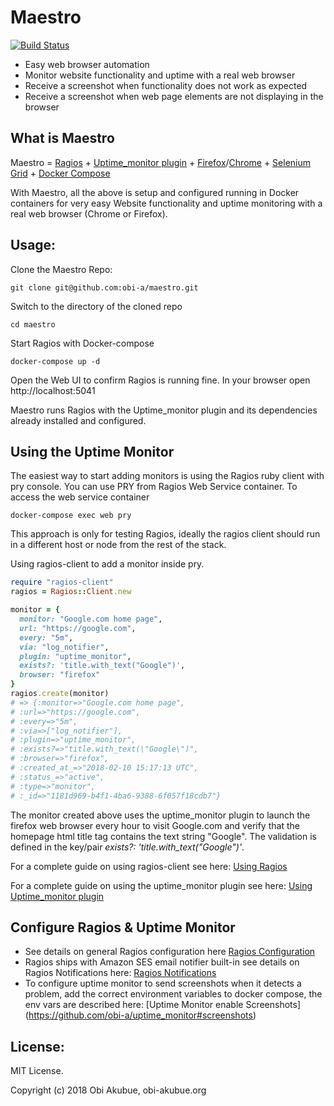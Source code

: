 # Maestro

[![Build Status](https://travis-ci.org/obi-a/maestro.svg?branch=master)](https://travis-ci.org/obi-a/maestro)

* Easy web browser automation
* Monitor website functionality and uptime with a real web browser
* Receive a screenshot when functionality does not work as expected
* Receive a screenshot when web page elements are not displaying in the browser

## What is Maestro
Maestro = [Ragios](https://github.com/obi-a/ragios) + [Uptime_monitor plugin](https://github.com/obi-a/uptime_monitor) + [Firefox](https://en.wikipedia.org/wiki/Firefox)/[Chrome](https://en.wikipedia.org/wiki/Chrome) + [Selenium Grid](http://www.seleniumhq.org/docs/07_selenium_grid.jsp) + [Docker Compose](https://docs.docker.com/compose/)

With Maestro, all the above is setup and configured running in Docker containers for very easy Website functionality and uptime monitoring with a real web browser (Chrome or Firefox).

## Usage:

Clone the Maestro Repo:
```
git clone git@github.com:obi-a/maestro.git
```
Switch to the directory of the cloned repo
```
cd maestro
```
Start Ragios with Docker-compose
```
docker-compose up -d
```
Open the Web UI to confirm Ragios is running fine. In your browser open http://localhost:5041

Maestro runs Ragios with the Uptime_monitor plugin and its dependencies already installed and configured.

## Using the Uptime Monitor
The easiest way to start adding monitors is using the Ragios ruby client with pry console. You can use PRY from Ragios Web Service container.
To access the web service container
```
docker-compose exec web pry
```
This approach is only for testing Ragios, ideally the ragios client should run in a different host or node from the rest of the stack.

Using ragios-client to add a monitor inside pry.
```ruby
require "ragios-client"
ragios = Ragios::Client.new

monitor = {
  monitor: "Google.com home page",
  url: "https://google.com",
  every: "5m",
  via: "log_notifier",
  plugin: "uptime_monitor",
  exists?: 'title.with_text("Google")',
  browser: "firefox"
}
ragios.create(monitor)
# => {:monitor=>"Google.com home page",
# :url=>"https://google.com",
# :every=>"5m",
# :via=>["log_notifier"],
# :plugin=>"uptime_monitor",
# :exists?=>"title.with_text(\"Google\")",
# :browser=>"firefox",
# :created_at_=>"2018-02-10 15:17:13 UTC",
# :status_=>"active",
# :type=>"monitor",
# :_id=>"1181d969-b4f1-4ba6-9388-6f057f18cdb7"}
```
The monitor created above uses the uptime_monitor plugin to launch the firefox web browser every hour to visit Google.com and verify that the homepage html title tag contains the text string "Google". The validation is defined in the key/pair *exists?: 'title.with_text("Google")'*.

For a complete guide on using ragios-client see here: [Using Ragios](http://www.whisperservers.com/ragios/ragios-saint-ruby/using-ragios/)

For a complete guide on using the uptime_monitor plugin see here: [Using Uptime_monitor plugin](https://github.com/obi-a/uptime_monitor/blob/master/README.md#usage)

## Configure Ragios & Uptime Monitor
- See details on general Ragios configuration here [Ragios Configuration](http://www.whisperservers.com/ragios/configuration/)
- Ragios ships with Amazon SES email notifier built-in see details on Ragios Notifications here: [Ragios Notifications](http://www.whisperservers.com/ragios/ragios-saint-ruby/notifications/)
- To configure uptime monitor to send screenshots when it detects a problem, add the correct environment variables to docker compose, the env vars are described here: [Uptime Monitor enable Screenshots] (https://github.com/obi-a/uptime_monitor#screenshots)

## License:
MIT License.

Copyright (c) 2018 Obi Akubue, obi-akubue.org
